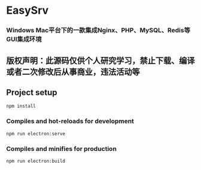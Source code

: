 # EasySrv
### Windows Mac平台下的一款集成Nginx、PHP、MySQL、Redis等GUI集成环境
## 版权声明：此源码仅供个人研究学习，禁止下载、编译或者二次修改后从事商业，违法活动等
## Project setup
```
npm install
```

### Compiles and hot-reloads for development
```
npm run electron:serve
```

### Compiles and minifies for production
```
npm run electron:build
```